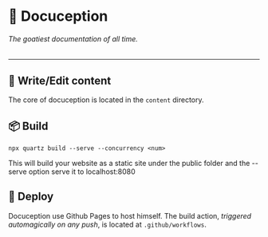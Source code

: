 # 🗿 Docuception
###### The goatiest documentation of all time. 
---
## 📝 Write/Edit content
The core of docuception is located in the `content` directory.

## 📦 Build
```node
npx quartz build --serve --concurrency <num>
```
This will build your website as a static site under the public folder and the --serve option serve it to localhost:8080

## 🚀 Deploy
Docuception use Github Pages to host himself. The build action, *triggered automagically on any push*, is located at `.github/workflows`.